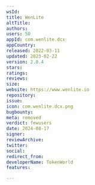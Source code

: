 ```yaml
---
wsId: 
title: WenLite
altTitle: 
authors: 
users: 50
appId: com.wenlite.dcx
appCountry: 
released: 2022-03-11
updated: 2023-02-22
version: 2.0.4
stars: 
ratings: 
reviews: 
size: 
website: https://www.wenlite.io
repository: 
issue: 
icon: com.wenlite.dcx.png
bugbounty: 
meta: removed
verdict: fewusers
date: 2024-08-17
signer: 
reviewArchive: 
twitter: 
social: 
redirect_from: 
developerName: TokenWorld
features: 

---
```


